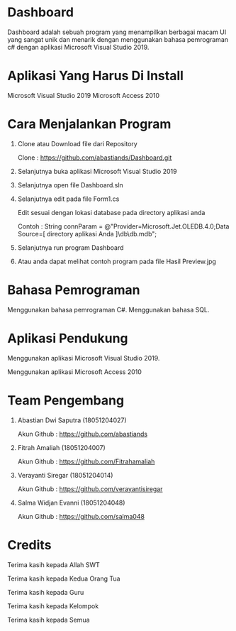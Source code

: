 # Dashboard
Dashboard adalah sebuah program yang menampilkan berbagai macam UI yang sangat unik dan menarik dengan menggunakan bahasa pemrograman c# dengan aplikasi Microsoft Visual Studio 2019.

# Aplikasi Yang Harus Di Install
Microsoft Visual Studio 2019
Microsoft Access 2010

# Cara Menjalankan Program
1. Clone atau Download file dari Repository

   Clone : https://github.com/abastiands/Dashboard.git

2. Selanjutnya buka aplikasi Microsoft Visual Studio 2019

3. Selanjutnya open file Dashboard.sln

4. Selanjutnya edit pada file Form1.cs

   Edit sesuai dengan lokasi database pada directory aplikasi anda
   
   Contoh :  String connParam = @"Provider=Microsoft.Jet.OLEDB.4.0;Data Source=[ directory aplikasi Anda ]\db\db.mdb";

5. Selanjutnya run program Dashboard

6. Atau anda dapat melihat contoh program pada file Hasil Preview.jpg

# Bahasa Pemrograman
Menggunakan bahasa pemrograman C#.
Menggunakan bahasa SQL.

# Aplikasi Pendukung
Menggunakan aplikasi Microsoft Visual Studio 2019.

Menggunakan aplikasi Microsoft Access 2010

# Team Pengembang

1. Abastian Dwi Saputra (18051204027)

   Akun Github : https://github.com/abastiands

2. Fitrah Amaliah (18051204007)

   Akun Github : https://github.com/Fitrahamaliah

3. Verayanti Siregar (18051204014)

   Akun Github : https://github.com/verayantisiregar

4. Salma Widjan Evanni (18051204048)

   Akun Github : https://github.com/salma048

# Credits
Terima kasih kepada Allah SWT

Terima kasih kepada Kedua Orang Tua

Terima kasih kepada Guru

Terima kasih kepada Kelompok

Terima kasih kepada Semua
